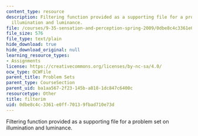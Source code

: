 ```yaml
---
content_type: resource
description: Filtering function provided as a supporting file for a problem set on
  illumination and luminance.
file: /courses/9-35-sensation-and-perception-spring-2009/0dbe8c4c3361e0ff70139fbad710e73d_filterim.m
file_size: 576
file_type: text/plain
hide_download: true
hide_download_original: null
learning_resource_types:
- Assignments
license: https://creativecommons.org/licenses/by-nc-sa/4.0/
ocw_type: OCWFile
parent_title: Problem Sets
parent_type: CourseSection
parent_uid: ba1aa567-2f23-145b-a818-1dc847c6400c
resourcetype: Other
title: filterim
uid: 0dbe8c4c-3361-e0ff-7013-9fbad710e73d
---
```

Filtering function provided as a supporting file for a problem set on illumination and luminance.